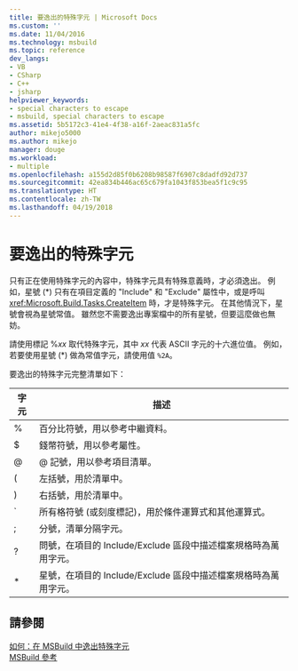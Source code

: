 ```yaml
---
title: 要逸出的特殊字元 | Microsoft Docs
ms.custom: ''
ms.date: 11/04/2016
ms.technology: msbuild
ms.topic: reference
dev_langs:
- VB
- CSharp
- C++
- jsharp
helpviewer_keywords:
- special characters to escape
- msbuild, special characters to escape
ms.assetid: 5b5172c3-41e4-4f38-a16f-2aeac831a5fc
author: mikejo5000
ms.author: mikejo
manager: douge
ms.workload:
- multiple
ms.openlocfilehash: a155d2d85f0b6208b98587f6907c8dadfd92d737
ms.sourcegitcommit: 42ea834b446ac65c679fa1043f853bea5f1c9c95
ms.translationtype: HT
ms.contentlocale: zh-TW
ms.lasthandoff: 04/19/2018
---
```

# <a name="special-characters-to-escape"></a>要逸出的特殊字元
只有正在使用特殊字元的內容中，特殊字元具有特殊意義時，才必須逸出。 例如，星號 (*) 只有在項目定義的 "Include" 和 "Exclude" 屬性中，或是呼叫  <xref:Microsoft.Build.Tasks.CreateItem> 時，才是特殊字元。 在其他情況下，星號會視為星號常值。 雖然您不需要逸出專案檔中的所有星號，但要這麼做也無妨。  
  
 請使用標記 %*xx* 取代特殊字元，其中 *xx* 代表 ASCII 字元的十六進位值。 例如，若要使用星號 (*) 做為常值字元，請使用值 `%2A`。  
  
 要逸出的特殊字元完整清單如下：  
  
|字元|描述|  
|---------------|-----------------|  
|%|百分比符號，用以參考中繼資料。|  
|$|錢幣符號，用以參考屬性。|  
|@|@ 記號，用以參考項目清單。|  
|(|左括號，用於清單中。|  
|)|右括號，用於清單中。|  
|`|所有格符號 (或刻度標記)，用於條件運算式和其他運算式。|  
|;|分號，清單分隔字元。|  
|?|問號，在項目的 Include/Exclude 區段中描述檔案規格時為萬用字元。|  
|*|星號，在項目的 Include/Exclude 區段中描述檔案規格時為萬用字元。|  
  
## <a name="see-also"></a>請參閱  
 [如何：在 MSBuild 中逸出特殊字元](../msbuild/how-to-escape-special-characters-in-msbuild.md)   
 [MSBuild 參考](../msbuild/msbuild-reference.md)